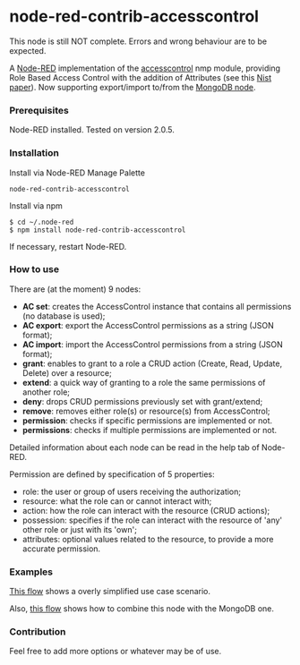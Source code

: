 # node-red-contrib-accesscontrol

This node is still NOT complete. Errors and wrong behaviour are to be expected.

A [Node-RED](https://nodered.org/) implementation of the [accesscontrol](https://www.npmjs.com/package/accesscontrol) nmp module, providing Role Based Access Control with the addition of Attributes (see this [Nist paper](https://csrc.nist.gov/publications/detail/journal-article/2010/adding-attributes-to-role-based-access-control)). 
Now supporting export/import to/from the [MongoDB node](https://flows.nodered.org/node/node-red-node-mongodb).


### Prerequisites

Node-RED installed. Tested on version 2.0.5.


### Installation
 
Install via Node-RED Manage Palette

```
node-red-contrib-accesscontrol
```

Install via npm

```shell
$ cd ~/.node-red
$ npm install node-red-contrib-accesscontrol
```

If necessary, restart Node-RED.


### How to use
There are (at the moment) 9 nodes:
- **AC set**: creates the AccessControl instance that contains all permissions (no database is used);
- **AC export**: export the AccessControl permissions as a string (JSON format);
- **AC import**: import the AccessControl permissions from a string (JSON format);
- **grant**: enables to grant to a role a CRUD action (Create, Read, Update, Delete) over a resource;
- **extend**: a quick way of granting to a role the same permissions of another role;
- **deny**: drops CRUD permissions previously set with grant/extend;
- **remove**: removes either role(s) or resource(s) from AccessControl;
- **permission**: checks if specific permissions are implemented or not.
- **permissions**: checks if multiple permissions are implemented or not.

Detailed information about each node can be read in the help tab of Node-RED.

Permission are defined by specification of 5 properties:
- role: the user or group of users receiving the authorization;
- resource: what the role can or cannot interact with;
- action: how the role can interact with the resource (CRUD actions);
- possession: specifies if the role can interact with the resource of 'any' other role or just with its 'own';
- attributes: optional values related to the resource, to provide a more accurate permission.


### Examples
[This flow](https://flows.nodered.org/flow/735d285b1e5fbf3f5c9f2495812c4292) shows a overly simplified use case scenario.

Also, [this flow](https://flows.nodered.org/flow/d9df53b07308813a6cb28511180351ed) shows how to combine this node with the MongoDB one.


### Contribution

Feel free to add more options or whatever may be of use.
